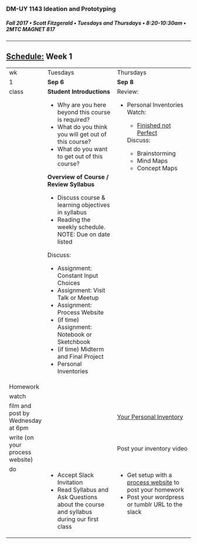 ### DM-UY 1143 Ideation and Prototyping
##### Fall 2017 • Scott Fitzgerald • Tuesdays and Thursdays • 8:20-10:30am • 2MTC MAGNET 817

---
## [Schedule:](schedule.md) Week 1


<table>
<tr>
<td>wk</td>
<td>Tuesdays</td>
<td>Thursdays</td>
</tr>
<tr>
  <td valign="top">1</td>
  <td valign="top" width="48%"><strong>Sep 6</strong></td>
  <td valign="top" width="48%"><strong>Sep 8</strong></td>
</tr>
<tr>
<td valign="top">class</td>
<td valign="top">
<strong>Student Introductions</strong><br>
<ul>
<li>Why are you here beyond this course is required?</li>
<li>What do you think you will get out of this course?</li>
<li>What do you want to get out of this course?</li>
</ul>
<strong>Overview of Course / Review Syllabus</strong>
<ul>

 <li>Discuss course &amp; learning objectives in syllabus</li>
 <li>Reading the weekly schedule. NOTE: Due on date listed</li>
</ul>
Discuss:
<ul>
<li>Assignment: Constant Input Choices</li>
<li>Assignment: Visit Talk or Meetup</li>
<li>Assignment: Process Website</li>
<li>(if time) Assignment: Notebook or Sketchbook
<li>(if time) Midterm and Final Project
<li>Personal Inventories</li>
</ul>
</td>

<!-- 2nd column class -->
<td valign="top" width="48%">
Review:
<ul>
<li>Personal Inventories</li>
Watch:
<ul>
<li><a href="https://www.youtube.com/watch?v=lRtV-ugIT0k">Finished not Perfect</a></li>
</ul>
Discuss:
  <ul>
  <li>Brainstorming
  <li>Mind Maps
  <li>Concept Maps
  </ul>
</td>

</tr>

<!-- Homework -->
<tr>
  <td valign="top">Homework</td>
</tr>





<!-- watch -->
<tr>
  <td valign="top">watch</td>
  <td></td>
  <td></td>
</tr>


<!-- film -->
<tr>
<td>film and post by Wednesday at 6pm</td>
<td></td>
<td><a href="personal_inventory.md">Your Personal Inventory</a></td>
</tr>

<!-- write -->
<tr>
<td>write (on your process website)</td>
<td></td>
<td>Post your inventory video</td>
</tr>

<!-- do -->
<tr>
  <td valign="top">do</td>
  <td><ul>
  <li>Accept Slack Invitation</li>
  <li>Read Syllabus and Ask Questions about the course and syllabus during our first class</li>
  </ul></td>
  <td valign="top">
  <ul>
  <li>Get setup with a <a href="process_website.md">process website</a> to post your homework</li>
  <li>Post your wordpress or tumblr URL to the slack</li>
  </td>
</table>
